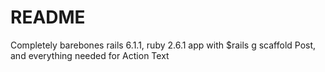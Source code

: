 # README

Completely barebones rails 6.1.1, ruby 2.6.1 app with $rails g scaffold Post, and everything needed for Action Text